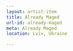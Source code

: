 ```yaml
---
layout: artist-item
title: Already Maged
url-id: already-maged
meta: Already Maged
location: Lviv, Ukraine

---
```



